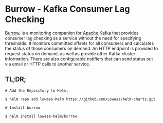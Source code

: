 # Burrow - Kafka Consumer Lag Checking

[Burrow](https://github.com/linkedin/Burrow), is a monitoring companion for [Apache Kafka](http://kafka.apache.org) that provides consumer lag checking as a service without the need for specifying thresholds. It monitors committed offsets for all consumers and calculates the status of those consumers on demand. An HTTP endpoint is provided to request status on demand, as well as provide other Kafka cluster information. There are also configurable notifiers that can send status out via email or HTTP calls to another service.

## TL;DR;

```console
# Add the Repository to Helm:

$ helm repo add lowess-helm https://github.com/Lowess/helm-charts.git

# Install burrow

$ helm install lowess-helm/burrow
```

